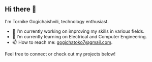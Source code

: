 ## Hi there 👋

I'm Tornike Gogichaishvili, technology enthusiast.

- 🔭 I’m currently working on improving my skills in various fields.
- 🌱 I’m currently learning on Electrical and Computer Engineering.
- 📫 How to reach me: gogichatoko7@gmail.com.

Feel free to connect or check out my projects below!
